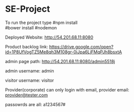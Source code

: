# SE-Project

To run the project type
#npm install               
#bower install 
#nodemon

Deployed Website: http://54.201.68.11:8080

Product backlog link: https://drive.google.com/open?id=1P8UfVogTZ5Me8qh3M108gr-0iJpa6LjFMqPJh8bsxtA

admin page path: http://54.201.68.11:8080/admin5518j

admin username: admin

visitor username: visitor

Provider(corporate) can only login with email, provider email: provider@tester.com

passowrds are all: a1234567#



